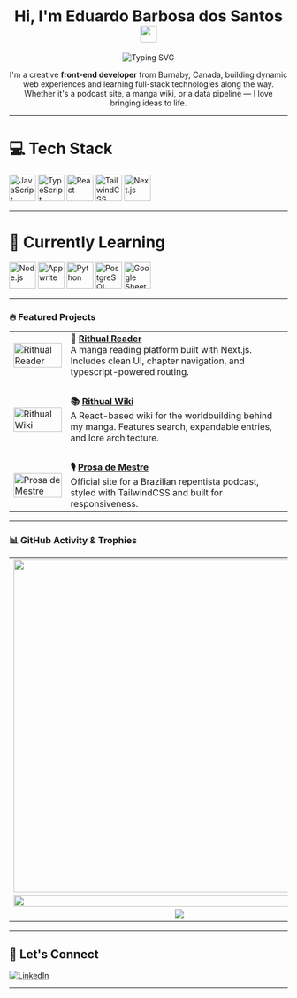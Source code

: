 <h1 align="center">Hi, I'm Eduardo Barbosa dos Santos <img src="https://raw.githubusercontent.com/MartinHeinz/MartinHeinz/master/wave.gif" width="30px"></h1>

<p align="center">
  <img src="https://readme-typing-svg.demolab.com?font=Fira+Code&size=22&pause=1000&center=true&width=435&lines=Front-End+Developer;React%2C+Next.js+%2B+TypeScript;Passionate+about+Creative+Tech" alt="Typing SVG" />
</p>

<p align="center">
  I'm a creative <strong>front-end developer</strong> from Burnaby, Canada, building dynamic web experiences and learning full-stack technologies along the way. Whether it's a podcast site, a manga wiki, or a data pipeline — I love bringing ideas to life.
</p>

---

# 💻 Tech Stack

<p align="left"> 
  <img src="https://cdn.jsdelivr.net/gh/devicons/devicon/icons/javascript/javascript-original.svg" alt="JavaScript" width="48"/> 
  <img src="https://cdn.jsdelivr.net/gh/devicons/devicon/icons/typescript/typescript-original.svg" alt="TypeScript" width="48"/> 
  <img src="https://cdn.jsdelivr.net/gh/devicons/devicon/icons/react/react-original.svg" alt="React" width="48"/> 
  <img src="https://cdn.simpleicons.org/tailwindcss/06B6D4" alt="TailwindCSS" width="48"/>
  <img src="https://cdn.jsdelivr.net/gh/devicons/devicon/icons/nextjs/nextjs-original.svg" alt="Next.js" width="48"/> 
</p>

---

# 🌱 Currently Learning

<p align="left">
  <img src="https://cdn.jsdelivr.net/gh/devicons/devicon/icons/nodejs/nodejs-original.svg" alt="Node.js" width="48"/>
  <img src="https://cdn.jsdelivr.net/gh/devicons/devicon/icons/appwrite/appwrite-original.svg" alt="Appwrite" width="48"/>
  <img src="https://cdn.jsdelivr.net/gh/devicons/devicon/icons/python/python-original.svg" alt="Python" width="48"/>
  <img src="https://cdn.jsdelivr.net/gh/devicons/devicon/icons/postgresql/postgresql-original.svg" alt="PostgreSQL" width="48"/>
  <img src="https://cdn.jsdelivr.net/gh/devicons/devicon/icons/google/google-original.svg" alt="Google Sheets" width="48"/>
</p>

---

### 🔥 Featured Projects

<table>
  <tr>
    <td>
      <img src="images/rithual_reader.png" width="100%" alt="Rithual Reader" />
    </td>
    <td>
      <b>🔗 <a href="https://github.com/EduardoEduBox/Rithual_Reader_Next">Rithual Reader</a></b><br/>
      A manga reading platform built with Next.js. Includes clean UI, chapter navigation, and typescript-powered routing.
    </td>
  </tr>
  <tr><td colspan="2"><br/></td></tr>
  <tr>
    <td>
      <img src="images/rithual_wiki.png" width="100%" alt="Rithual Wiki" />
    </td>
    <td>
      <b>📚 <a href="https://github.com/EduardoEduBox/Rithual_Wiki_React">Rithual Wiki</a></b><br/>
      A React-based wiki for the worldbuilding behind my manga. Features search, expandable entries, and lore architecture.
    </td>
  </tr>
  <tr><td colspan="2"><br/></td></tr>
  <tr>
    <td>
      <img src="images/prosa_de_mestre.png" width="100%" alt="Prosa de Mestre" />
    </td>
    <td>
      <b>🎙️ <a href="https://github.com/EduardoEduBox/Prosa_de_Mestre_React">Prosa de Mestre</a></b><br/>
      Official site for a Brazilian repentista podcast, styled with TailwindCSS and built for responsiveness.
    </td>
  </tr>
</table>

---

### 📊 GitHub Activity & Trophies

<table align="center">
  <tr>
    <td align="center" colspan="3">
      <img src="https://github-readme-stats.vercel.app/api/top-langs/?username=EduardoEduBox&layout=compact&theme=tokyonight&langs_count=6" width="600"/>
    </td>
  </tr>
  <tr>
    <td align="center" colspan="3">
      <img src="https://github-readme-activity-graph.vercel.app/graph?username=EduardoEduBox&theme=tokyo-night" width="100%"/>
    </td>
  </tr>
  <tr>
    <td align="center" colspan="3">
      <img src="https://github-profile-trophy.vercel.app/?username=EduardoEduBox&theme=tokyonight&no-frame=true&column=7" />
    </td>
  </tr>
</table>

---


## 🎯 Let's Connect

[![LinkedIn](https://img.shields.io/badge/-LinkedIn-0A66C2?logo=linkedin&logoColor=white)](https://www.linkedin.com/in/eduardo-barbosa-dos-santos-73b74b2b3/)

---
